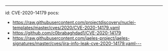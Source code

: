 ---
id: CVE-2020-14179
pocs:
  - https://raw.githubusercontent.com/projectdiscovery/nuclei-templates/master/cves/2020/CVE-2020-14179.yaml
  - https://github.com/c0brabaghdad1/CVE-2020-14179
  - https://raw.githubusercontent.com/jaeles-project/jaeles-signatures/master/cves/jira-info-leak-cve-2020-14179.yaml---
